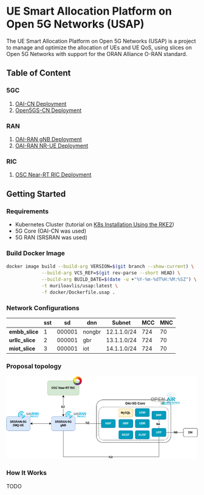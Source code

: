 # UE Smart Allocation Platform on Open 5G Networks (USAP)

The UE Smart Allocation Platform on Open 5G Networks (USAP) is a project to manage and optimize the allocation of UEs and UE QoS, using slices on Open 5G Networks with support for the ORAN Alliance O-RAN standard.

## Table of Content

### 5GC

1. [OAI-CN Deployment](docs/oai-cn/oai_cn_deploy.md)
2. [Open5GS-CN Deployment](docs/open5gs-cn/open5gs_deploy.md)

### RAN

1. [OAI-RAN gNB Deployment](docs/oai-ran/gnb_deploy.md)
2. [OAI-RAN NR-UE Deployment](docs/oai-ran/nr_ue_deploy.md)

### RIC

1. [OSC Near-RT RIC Deployment](docs/osc-ric/osc_nrt_ric_deploy.md)

## Getting Started

### Requirements

- Kubernetes Cluster (tutorial on [K8s Installation Using the RKE2](https://github.com/muriloAvlis/k8s-utils/blob/main/docs/cluster_deploy/rke2/README.md))
- 5G Core (OAI-CN was used)
- 5G RAN (SRSRAN was used)

### Build Docker Image

```sh
docker image build --build-arg VERSION=$(git branch --show-current) \
             --build-arg VCS_REF=$(git rev-parse --short HEAD) \
             --build-arg BUILD_DATE=$(date -u +"%Y-%m-%dT%H:%M:%SZ") \
             -t muriloavlis/usap:latest \
             -f docker/Dockerfile.usap .
```

### Network Configurations

|                 | **sst** | **sd** | **dnn** | **Subnet**  | **MCC** | **MNC** |
|-----------------|---------|--------|---------|-------------|---------|---------|
| **embb_slice**  | 1       | 000001 | nongbr  | 12.1.1.0/24 |   724   |   70    |
| **urllc_slice** | 2       | 000001 | gbr     | 13.1.1.0/24 |   724   |   70    |
| **miot_slice**  | 3       | 000001 | iot     | 14.1.1.0/24 |   724   |   70    |

### Proposal topology

![proposal-topology-v1](./assets/images/proposal_diagram-topology-v1.png)

### How It Works

TODO